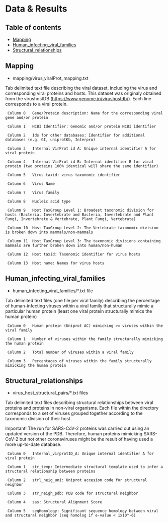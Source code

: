 # Data & Results

## Table of contents
* [Mapping](#mapping)
* [Human_infecting_viral_families](#human_infecting_viral_families)
* [Structural_relationships](#structural_relationships)


## Mapping
* mapping/virus_viralProt_mapping.txt

Tab delimited text file describing the viral dataset, including the virus and corresponding viral proteins and hosts. This dataset was originaly obtained from the virushostDB (https://www.genome.jp/virushostdb/). Each line corresponds to a viral protein. 

     Column 0   Gene/Protein description: Name for the corresponding viral gene and/or protein

     Column 1   NCBI Identifier: Genomic and/or protein NCBI identifier

     Column 2   Ids for other databases: Identifier for additional databases (e.g. GI, uniprotKb, Interpro)

     Column 3   Internal VirProt id A: Unique internal identifier A for viral protein

     Column 4   Internal VirProt id B: Internal identifier B for viral protein (two proteins 100% identical will share the same identifier)

     Column 5   Virus taxid: virus taxonomic identifier

     Column 6   Virus Name

     Column 7   Virus family

     Column 8   Nucleic acid type

     Column 9   Host TaxGroup Level 1: Broadest taxonomic division for hosts (Bacteria, Invertebrate and Bacteria, Invertebrate and Plant Fungi, Invertebrate & Vertebrate, Plant Fungi, Vertebrate)

     Column 10  Host TaxGroup Level 2: The Vertebrate taxonomic division is broken down into mammals/non-mammals

     Column 11  Host TaxGroup Level 3: The taxonomic divisions containing mammals are further broken down into human/non-human

     Column 12  Host taxid: Taxonomic identifier for virus hosts

     Column 13  Host name: Names for virus hosts

## Human_infecting_viral_families
* human_infecting_viral_families/*.txt file

Tab delimited text files (one file per viral family) describing the percentage of human-infecting viruses within a viral family that structurally mimic a particular human protein (least one viral protein structurally mimics the human protein)

     Column 0   Human protein (Uniprot AC) mimicking >= viruses within the viral family

     Column 1   Number of viruses within the family structurally mimicking the human protein

     Column 2   Total number of viruses within a viral family

     Column 3   Percentages of viruses within the family structurally mimicking the human protein

## Structural_relationships
* virus_host_structural_pairs/*.txt files

Tab delimited text files describing structural relationships between viral proteins and proteins in non-viral organisms. Each file within the directory corresponds to a set of viruses grouped together according to the taxonomic division of their host.

Important! The run for SARS-CoV-2 proteins was carried out using an updated version of the PDB. Therefore, human proteins mimicking SARS-CoV-2 but not other coronaviruses might be the result of having used a more up-to-date database.

     Column 0   Internal_virprotID_A: Unique internal identifier A for viral protein

     Column 1   str_temp: Intermediate structural template used to infer a structural relationship between proteins

     Column 2   strl_neig_uni: Uniprot accesion code for structural neighbor

     Column 3   str_neigh_pdb: PDB code for structural neighbor

     Column 4   sas: Structural Alignment Score

     Column 5   seqHomology: Significant sequence homology between viral and structural neighbor (seq homolog if e-value < 1x10^-6)